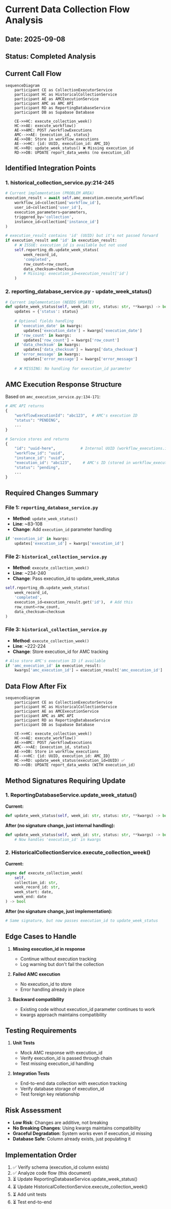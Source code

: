 # Current Data Collection Flow Analysis

## Date: 2025-09-08
## Status: Completed Analysis

## Current Call Flow

```mermaid
sequenceDiagram
    participant CE as CollectionExecutorService
    participant HC as HistoricalCollectionService
    participant AE as AMCExecutionService
    participant AMC as AMC API
    participant RD as ReportingDatabaseService
    participant DB as Supabase Database

    CE->>HC: execute_collection_week()
    HC->>AE: execute_workflow()
    AE->>AMC: POST /workflowExecutions
    AMC-->>AE: {execution_id, status}
    AE->>DB: Store in workflow_executions
    AE-->>HC: {id: UUID, execution_id: AMC_ID}
    HC->>RD: update_week_status() ❌ Missing execution_id
    RD->>DB: UPDATE report_data_weeks (no execution_id)
```

## Identified Integration Points

### 1. **historical_collection_service.py:214-245**
```python
# Current implementation (PROBLEM AREA)
execution_result = await self.amc_execution.execute_workflow(
    workflow_id=collection['workflow_id'],
    user_id=collection['user_id'],
    execution_parameters=parameters,
    triggered_by='collection',
    instance_id=collection['instance_id']
)

# execution_result contains 'id' (UUID) but it's not passed forward
if execution_result and 'id' in execution_result:
    # ❌ ISSUE: execution_id is available but not used
    self.reporting_db.update_week_status(
        week_record_id,
        'completed',
        row_count=row_count,
        data_checksum=checksum
        # Missing: execution_id=execution_result['id']
    )
```

### 2. **reporting_database_service.py - update_week_status()**
```python
# Current implementation (NEEDS UPDATE)
def update_week_status(self, week_id: str, status: str, **kwargs) -> bool:
    updates = {'status': status}
    
    # Optional fields handling
    if 'execution_date' in kwargs:
        updates['execution_date'] = kwargs['execution_date']
    if 'row_count' in kwargs:
        updates['row_count'] = kwargs['row_count']
    if 'data_checksum' in kwargs:
        updates['data_checksum'] = kwargs['data_checksum']
    if 'error_message' in kwargs:
        updates['error_message'] = kwargs['error_message']
    
    # ❌ MISSING: No handling for execution_id parameter
```

## AMC Execution Response Structure

Based on `amc_execution_service.py:134-171`:
```python
# AMC API returns
{
    "workflowExecutionId": "abc123",  # AMC's execution ID
    "status": "PENDING",
    ...
}

# Service stores and returns
{
    "id": "uuid-here",           # Internal UUID (workflow_executions.id)
    "workflow_id": "uuid",
    "instance_id": "uuid", 
    "execution_id": "abc123",     # AMC's ID (stored in workflow_executions)
    "status": "pending",
    ...
}
```

## Required Changes Summary

### File 1: `reporting_database_service.py`
- **Method**: `update_week_status()`
- **Line**: ~83-108
- **Change**: Add `execution_id` parameter handling
```python
if 'execution_id' in kwargs:
    updates['execution_id'] = kwargs['execution_id']
```

### File 2: `historical_collection_service.py`
- **Method**: `execute_collection_week()`
- **Line**: ~234-240
- **Change**: Pass execution_id to update_week_status
```python
self.reporting_db.update_week_status(
    week_record_id,
    'completed',
    execution_id=execution_result.get('id'),  # Add this
    row_count=row_count,
    data_checksum=checksum
)
```

### File 3: `historical_collection_service.py`
- **Method**: `execute_collection_week()`
- **Line**: ~222-224
- **Change**: Store execution_id for AMC tracking
```python
# Also store AMC's execution ID if available
if 'amc_execution_id' in execution_result:
    kwargs['amc_execution_id'] = execution_result['amc_execution_id']
```

## Data Flow After Fix

```mermaid
sequenceDiagram
    participant CE as CollectionExecutorService
    participant HC as HistoricalCollectionService
    participant AE as AMCExecutionService
    participant AMC as AMC API
    participant RD as ReportingDatabaseService
    participant DB as Supabase Database

    CE->>HC: execute_collection_week()
    HC->>AE: execute_workflow()
    AE->>AMC: POST /workflowExecutions
    AMC-->>AE: {execution_id, status}
    AE->>DB: Store in workflow_executions
    AE-->>HC: {id: UUID, execution_id: AMC_ID}
    HC->>RD: update_week_status(execution_id=UUID) ✅
    RD->>DB: UPDATE report_data_weeks (WITH execution_id)
```

## Method Signatures Requiring Update

### 1. ReportingDatabaseService.update_week_status()
**Current:**
```python
def update_week_status(self, week_id: str, status: str, **kwargs) -> bool
```
**After (no signature change, just internal handling):**
```python
def update_week_status(self, week_id: str, status: str, **kwargs) -> bool:
    # Now handles 'execution_id' in kwargs
```

### 2. HistoricalCollectionService.execute_collection_week()
**Current:**
```python
async def execute_collection_week(
    self,
    collection_id: str,
    week_record_id: str,
    week_start: date,
    week_end: date
) -> bool
```
**After (no signature change, just implementation):**
```python
# Same signature, but now passes execution_id to update_week_status
```

## Edge Cases to Handle

1. **Missing execution_id in response**
   - Continue without execution tracking
   - Log warning but don't fail the collection

2. **Failed AMC execution**
   - No execution_id to store
   - Error handling already in place

3. **Backward compatibility**
   - Existing code without execution_id parameter continues to work
   - kwargs approach maintains compatibility

## Testing Requirements

1. **Unit Tests**
   - Mock AMC response with execution_id
   - Verify execution_id is passed through chain
   - Test missing execution_id handling

2. **Integration Tests**
   - End-to-end data collection with execution tracking
   - Verify database storage of execution_id
   - Test foreign key relationship

## Risk Assessment

- **Low Risk**: Changes are additive, not breaking
- **No Breaking Changes**: Using kwargs maintains compatibility
- **Graceful Degradation**: System works even if execution_id missing
- **Database Safe**: Column already exists, just populating it

## Implementation Order

1. ✅ Verify schema (execution_id column exists)
2. ✅ Analyze code flow (this document)
3. ⏳ Update ReportingDatabaseService.update_week_status()
4. ⏳ Update HistoricalCollectionService.execute_collection_week()
5. ⏳ Add unit tests
6. ⏳ Test end-to-end